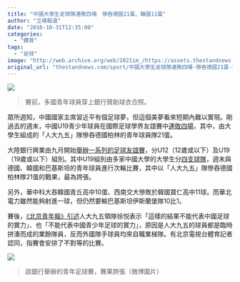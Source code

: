```yaml
---
title: "中國大學生足球隊連敗四場　慘吞德國21蛋、韓國11蛋"
author: "立場報道"
date: "2016-10-31T12:35:00"
categories:
  - "體育"
tags:
  - "足球"
image: "http://web.archive.org/web/2021im_/https://assets.thestandnews.com/media/photos/h2_dej2G.PNG"
original_url: "thestandnews.com/sport/中國大學生足球隊連敗四場-慘吞德國21蛋-韓國11蛋"
---
```

![](http://web.archive.org/web/2021im_/https://assets.thestandnews.com/media/photos/h2_dej2G.PNG)
> 賽前，多國青年球員穿上銀行贊助球衣合照。

眾所週知，中國國家主席習近平有個足球夢，但這個美夢看來短期內難以實現。剛過去的週末，中國U19青少年球員在國際足球學界友誼賽中[連敗四場](http://web.archive.org/web/20211229103136/http://sports.sina.com.cn/china/other/2016-10-28/doc-ifxxfuff7111018.shtml)，其中，由大學生組成的「人大九五」隊慘吞德國柏林的青年球員隊21蛋。

大陸銀行興業由九月開始[舉辦一系列的足球友誼賽](http://web.archive.org/web/20211229103136/http://sports.sina.com.cn/china/other/2016-10-26/doc-ifxwztrt0533336.shtml)，分U12（12歲或以下）及U19（19歲或以下）組別。其中U19組別由多家中國大學的大學生分[四支球隊](http://web.archive.org/web/20211229103136/http://www.cib.com.cn/cn/aboutCIB/about/news/2016/20160923.html)，週末與德國、韓國和巴基斯坦的青年球員進行次輪比賽，其中以「人大九五」隊慘吞德國柏林隊21蛋的戰果，最為誇張。

另外，華中科大吞韓國青丘高中10蛋、西南交大慘敗於韓國寶仁高中11球。而華北電力雖然能夠射進一球，但仍然要輸巴基斯坦伊斯蘭堡隊10比1。

賽後，[《北京青年報》引述](http://web.archive.org/web/20211229103136/http://news.ynet.com/3.1/1610/29/11915550.html)人大九五領隊徐悦表示「這樣的結果不能代表中國足球的實力」、也「不​​能代表中國青少年足球的實力」，原因是人大九五的球員都是臨時拼湊而成的業餘隊員，反而外國隊手球員均來自職業梯隊。有北京電視台體育記者認同，指賽會安排了不對等的比賽。

![](http://web.archive.org/web/2021im_/https://assets.thestandnews.com/media/photos/eb0863f6gw1f98z5riexgj20mb0kuwgs_LnpIp.jpg)
> 該銀行舉辦的青年足球賽，賽果誇張（微博圖片）